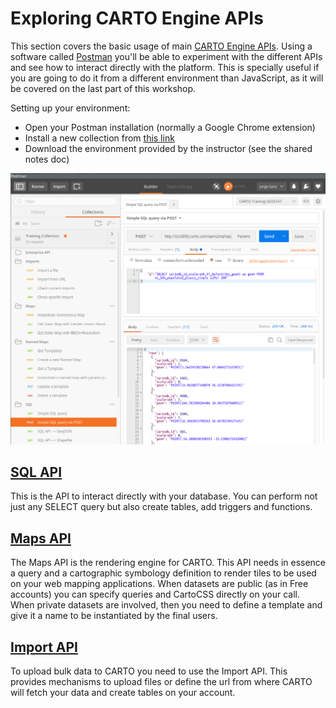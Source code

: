 # Exploring CARTO Engine APIs <a name="apis"></a>

This section covers the basic usage of main [CARTO Engine APIs](carto.com/docs). Using a software called [Postman](http://getpostman.com) you'll be able to experiment with the different APIs and see how to interact directly with the platform. This is specially useful if you are going to do it from a different environment than JavaScript, as it will be covered on the last part of this workshop.

Setting up your environment:

* Open your Postman installation (normally a Google Chrome extension)
* Install a new collection from [this link](https://raw.githubusercontent.com/ernesmb/CARTO-Engine-collection/master/CARTO_Training_Collection.postman_collection.json)
* Download the environment provided by the instructor (see the shared notes doc)

![](imgs/postman.png)

## [SQL API](https://carto.com/docs/carto-engine/sql-api/)

This is the API to interact directly with your database. You can perform not just any SELECT query but also create tables, add triggers and functions.

## [Maps API](https://carto.com/docs/carto-engine/maps-api/)

The Maps API is the rendering engine for CARTO. This API needs in essence a query and a cartographic symbology definition to render tiles to be used on your web mapping applications. When datasets are public (as in Free accounts) you can specify queries and CartoCSS directly on your call. When private datasets are involved, then you need to define a template and give it a name to be instantiated by the final users.

## [Import API](https://carto.com/docs/carto-engine/import-api/)

To upload bulk data to CARTO you need to use the Import API. This provides mechanisms to upload files or define the url from where CARTO will fetch your data and create tables on your account.

